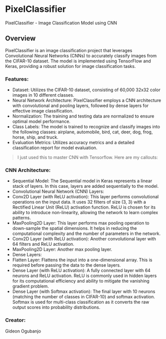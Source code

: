 # PixelClassifier
PixelClassifier - Image Classification Model using CNN
## Overview
PixelClassifier is an image classification project that leverages Convolutional Neural Networks (CNNs) to accurately classify images from the CIFAR-10 dataset. The model is implemented using TensorFlow and Keras, providing a robust solution for image classification tasks.

### Features:
- Dataset: Utilizes the CIFAR-10 dataset, consisting of 60,000 32x32 color images in 10 different classes.
- Neural Network Architecture: PixelClassifier employs a CNN architecture with convolutional and pooling layers, followed by dense layers for effective image classification.
- Normalization: The training and testing data are normalized to ensure optimal model performance.
- Class Labels: The model is trained to recognize and classify images into the following classes: airplane, automobile, bird, cat, deer, dog, frog, horse, ship, and truck.
- Evaluation Metrics: Utilizes accuracy metrics and a detailed classification report for model evaluation.

> I just used this to master CNN with Tensorflow. Here are my callouts:
### CNN Architecture:
- Sequential Model: The Sequential model in Keras represents a linear stack of layers. In this case, layers are added sequentially to the model.
- Convolutional Neural Network (CNN) Layers:
- Conv2D Layer (with ReLU activation): This layer performs convolutional operations on the input data. It uses 32 filters of size (3, 3) with a Rectified Linear Unit (ReLU) activation function. ReLU is chosen for its ability to introduce non-linearity, allowing the network to learn complex patterns.
- MaxPooling2D Layer: This layer performs max pooling operation to down-sample the spatial dimensions. It helps in reducing the computational complexity and the number of parameters in the network.
- Conv2D Layer (with ReLU activation): Another convolutional layer with 64 filters and ReLU activation.
- MaxPooling2D Layer: Another max pooling layer.
- Dense Layers:
- Flatten Layer: Flattens the input into a one-dimensional array. This is required before passing the data to the dense layers.
- Dense Layer (with ReLU activation): A fully connected layer with 64 neurons and ReLU activation. ReLU is commonly used in hidden layers for its computational efficiency and ability to mitigate the vanishing gradient problem.
- Dense Layer (with Softmax activation): The final layer with 10 neurons (matching the number of classes in CIFAR-10) and softmax activation. Softmax is used for multi-class classification as it converts the raw output scores into probability distributions.

### Creator: 
Gideon Ogubanjo